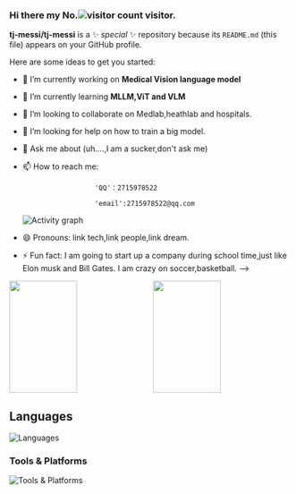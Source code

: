 ### Hi there my No.![visitor count](https://profile-counter.glitch.me/tj-messi/count.svg) visitor.


**tj-messi/tj-messi** is a ✨ _special_ ✨ repository because its `README.md` (this file) appears on your GitHub profile.

Here are some ideas to get you started:

- 🔭 I’m currently working on **Medical Vision language model**
- 🌱 I’m currently learning **MLLM,ViT and VLM**
- 👯 I’m looking to collaborate on Medlab,heathlab and hospitals.
- 🤔 I’m looking for help on how to train a big model.
- 💬 Ask me about (uh....,I am a sucker,don't ask me)
- 📫 How to reach me: 
  
                        'QQ'：2715978522
  
                        'email':2715978522@qq.com
  
  <img src="https://github-readme-activity-graph.vercel.app/graph?username=tj-messi&theme=xcode&hide_border=true" alt="Activity graph">
  
- 😄 Pronouns: link tech,link people,link dream.
- ⚡ Fun fact: I am going to start up a company during school time,just like Elon musk and Bill Gates.
                I am crazy on soccer,basketball.
-->

<div style="display: flex; justify-content: space-between;">
    <img src="https://github-readme-stats.vercel.app/api?username=tj-messi&show_icons=true&theme=tokyonight&count_private=true" style="width: 49%; height: 200px;"/>
    <img src="https://github-readme-stats.vercel.app/api/top-langs/?username=tj-messi&theme=tokyonight&layout=compact" style="width: 49%; height: 200px;"/>
</div>

## Languages

<p align="left">
  <img src="https://skillicons.dev/icons?i=python,bash,javascript,cpp,cs,php,ruby,html,css&perline=10" alt="Languages" />
</p>

### Tools & Platforms
<p align="left">
  <img src="https://skillicons.dev/icons?i=linux,docker,kubernetes,git,github,aws,gcp,vim,cloudflare,idea,ai,replit,workers,nodejs,fastapi,flask,netlify,ubuntu&perline=10" alt="Tools & Platforms" />
</p>

